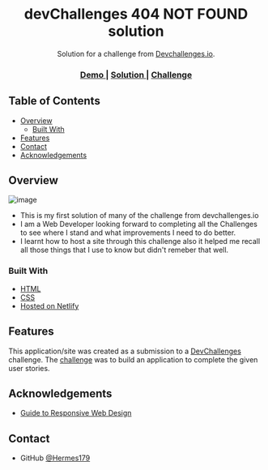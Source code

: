 <!-- Please update value in the {}  -->

<h1 align="center">devChallenges 404 NOT FOUND solution</h1>

<div align="center">
   Solution for a challenge from  <a href="http://devchallenges.io" target="_blank">Devchallenges.io</a>.
</div>

<div align="center">
  <h3>
    <a href="https://hermes179.github.io/devChallenges/404_NOT_FOUND/">
      Demo
    </a>
    <span> | </span>
    <a href="https://github.com/Hermes179/devChallenges.io-404_NOT_FOUND/blob/main/index.html">
      Solution
    </a>
    <span> | </span>
    <a href="https://devchallenges.io/challenges/wBunSb7FPrIepJZAg0sY">
      Challenge
    </a>
  </h3>
</div>

<!-- TABLE OF CONTENTS -->

## Table of Contents

- [Overview](#overview)
  - [Built With](#built-with)
- [Features](#features)
- [Contact](#contact)
- [Acknowledgements](#acknowledgements)

<!-- OVERVIEW -->

## Overview
![image](https://user-images.githubusercontent.com/61943677/117555313-bf301f00-b07b-11eb-873a-4af0463fa4ee.png)


- This is my first solution of many of the challenge from devchallenges.io
- I am a Web Developer looking forward to completing all the Challenges to see where I stand and what improvements I need to do better.
- I learnt how to host a site through this challenge also it helped me recall all those things that I use to know but didn't remeber that well.

### Built With

<!-- This section should list any major frameworks that you built your project using. Here are a few examples.-->

- [HTML]()
- [CSS](https://devdocs.io/css/)
- [Hosted on Netlify](https://www.youtube.com/playlist?list=PLzlG0L9jlhEPMR8haUPkxj2hJ_3jh5qa6)

## Features

<!-- List the features of your application or follow the template. Don't share the figma file here :) -->

This application/site was created as a submission to a [DevChallenges](https://devchallenges.io/challenges) challenge. The [challenge](https://devchallenges.io/challenges/wBunSb7FPrIepJZAg0sY) was to build an application to complete the given user stories.


## Acknowledgements

<!-- This section should list any articles or add-ons/plugins that helps you to complete the project. This is optional but it will help you in the future. For exmpale -->

- [Guide to Responsive Web Design](https://developer.mozilla.org/en-US/docs/Learn/CSS/CSS_layout/Responsive_Design)

## Contact

- GitHub [@Hermes179](https://{github.com/Hermes179})
